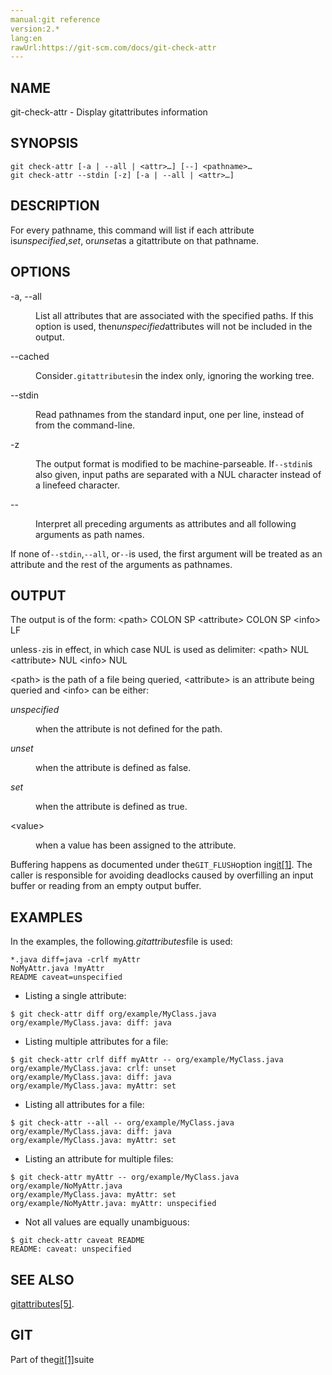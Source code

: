 ```yaml
---
manual:git reference
version:2.*
lang:en
rawUrl:https://git-scm.com/docs/git-check-attr
---
```



## NAME<a name="_name"></a>


git-check-attr - Display gitattributes information





## SYNOPSIS<a name="_synopsis"></a>

```
git check-attr [-a | --all | <attr>…​] [--] <pathname>…​
git check-attr --stdin [-z] [-a | --all | <attr>…​]
```




## DESCRIPTION<a name="_description"></a>


For every pathname, this command will list if each attribute is<em>unspecified</em>,<em>set</em>, or<em>unset</em>as a gitattribute on that pathname.





## OPTIONS<a name="_options"></a>
<dl><dt id='git-check-attr--a--all'>-a, --all</dt><dd>

List all attributes that are associated with the specified paths. If this option is used, then<em>unspecified</em>attributes will not be included in the output.

</dd><dt id='git-check-attr---cached'>--cached</dt><dd>

Consider`.gitattributes`in the index only, ignoring the working tree.

</dd><dt id='git-check-attr---stdin'>--stdin</dt><dd>

Read pathnames from the standard input, one per line, instead of from the command-line.

</dd><dt id='git-check-attr--z'>-z</dt><dd>

The output format is modified to be machine-parseable. If`--stdin`is also given, input paths are separated with a NUL character instead of a linefeed character.

</dd><dt id='git-check-attr---'>--</dt><dd>

Interpret all preceding arguments as attributes and all following arguments as path names.

</dd></dl>


If none of`--stdin`,`--all`, or`--`is used, the first argument will be treated as an attribute and the rest of the arguments as pathnames.





## OUTPUT<a name="_output"></a>


The output is of the form: &lt;path&gt; COLON SP &lt;attribute&gt; COLON SP &lt;info&gt; LF




unless`-z`is in effect, in which case NUL is used as delimiter: &lt;path&gt; NUL &lt;attribute&gt; NUL &lt;info&gt; NUL




&lt;path&gt; is the path of a file being queried, &lt;attribute&gt; is an attribute being queried and &lt;info&gt; can be either:


<dl><dt id='git-check-attr-emunspecifiedem'><em>unspecified</em></dt><dd>

when the attribute is not defined for the path.

</dd><dt id='git-check-attr-emunsetem'><em>unset</em></dt><dd>

when the attribute is defined as false.

</dd><dt id='git-check-attr-emsetem'><em>set</em></dt><dd>

when the attribute is defined as true.

</dd><dt id='git-check-attr-ltvaluegt'>&lt;value&gt;</dt><dd>

when a value has been assigned to the attribute.

</dd></dl>


Buffering happens as documented under the`GIT_FLUSH`option in[git[1]](%2248  ""). The caller is responsible for avoiding deadlocks caused by overfilling an input buffer or reading from an empty output buffer.





## EXAMPLES<a name="_examples"></a>


In the examples, the following<em>.gitattributes</em>file is used:



```
*.java diff=java -crlf myAttr
NoMyAttr.java !myAttr
README caveat=unspecified
```



* Listing a single attribute:


```
$ git check-attr diff org/example/MyClass.java
org/example/MyClass.java: diff: java
```



* Listing multiple attributes for a file:


```
$ git check-attr crlf diff myAttr -- org/example/MyClass.java
org/example/MyClass.java: crlf: unset
org/example/MyClass.java: diff: java
org/example/MyClass.java: myAttr: set
```



* Listing all attributes for a file:


```
$ git check-attr --all -- org/example/MyClass.java
org/example/MyClass.java: diff: java
org/example/MyClass.java: myAttr: set
```



* Listing an attribute for multiple files:


```
$ git check-attr myAttr -- org/example/MyClass.java org/example/NoMyAttr.java
org/example/MyClass.java: myAttr: set
org/example/NoMyAttr.java: myAttr: unspecified
```



* Not all values are equally unambiguous:


```
$ git check-attr caveat README
README: caveat: unspecified
```





## SEE ALSO<a name="_see_also"></a>


[gitattributes[5]](%2283  "").





## GIT<a name="_git"></a>


Part of the[git[1]](%2248  "")suite





